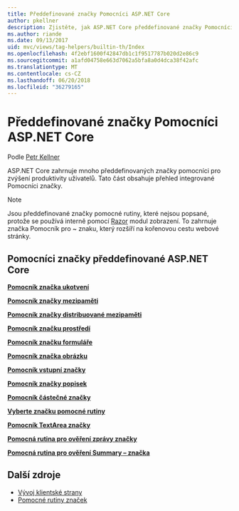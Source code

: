 ```yaml
---
title: Předdefinované značky Pomocníci ASP.NET Core
author: pkellner
description: Zjistěte, jak ASP.NET Core předdefinované značky Pomocníci zvýšení produktivity uživatelů.
ms.author: riande
ms.date: 09/13/2017
uid: mvc/views/tag-helpers/builtin-th/Index
ms.openlocfilehash: 4f2ebf1600f42847db1c1f9517787b020d2e86c9
ms.sourcegitcommit: a1afd04758e663d7062a5bfa8a0d4dca38f42afc
ms.translationtype: MT
ms.contentlocale: cs-CZ
ms.lasthandoff: 06/20/2018
ms.locfileid: "36279165"
---
```

# <a name="aspnet-core-built-in-tag-helpers"></a>Předdefinované značky Pomocníci ASP.NET Core

Podle [Petr Kellner](http://peterkellner.net)

ASP.NET Core zahrnuje mnoho předdefinovaných značky pomocníci pro zvýšení produktivity uživatelů. Tato část obsahuje přehled integrované Pomocníci značky.

> [!NOTE]
> Jsou předdefinované značky pomocné rutiny, které nejsou popsané, protože se používá interně pomocí [Razor](xref:mvc/views/razor) modul zobrazení. To zahrnuje značka Pomocník pro ~ znaku, který rozšíří na kořenovou cestu webové stránky.

## <a name="built-in-aspnet-core-tag-helpers"></a>Pomocníci značky předdefinované ASP.NET Core

**[Pomocník značka ukotvení](xref:mvc/views/tag-helpers/builtin-th/anchor-tag-helper)**

**[Pomocník značky mezipaměti](xref:mvc/views/tag-helpers/builtin-th/cache-tag-helper)**

**[Pomocník značky distribuované mezipaměti](xref:mvc/views/tag-helpers/builtin-th/distributed-cache-tag-helper)**

**[Pomocník značku prostředí](xref:mvc/views/tag-helpers/builtin-th/environment-tag-helper)**

[comment]: **[FormActionTagHelper](xref:mvc/views/tag-helpers/builtin-th/form-action-tag-helper)**

**[Pomocník značku formuláře](xref:mvc/views/working-with-forms#the-form-tag-helper)**

**[Pomocník značka obrázku](xref:mvc/views/tag-helpers/builtin-th/image-tag-helper)**

**[Pomocník vstupní značky](xref:mvc/views/working-with-forms#the-input-tag-helper)**

**[Pomocník značky popisek](xref:mvc/views/working-with-forms#the-label-tag-helper)**

[comment]: **[LinkTagHelper](xref:mvc/views/tag-helpers/builtin-th/link-tag-helper)**

[comment]: **[OptionTagHelper](xref:mvc/views/tag-helpers/builtin-th/option-tag-helper)**

[comment]: **[ScriptTagHelper](xref:mvc/views/tag-helpers/builtin-th/script-tag-helper)**

**[Pomocník částečné značky](xref:mvc/views/tag-helpers/builtin-th/partial-tag-helper)**

**[Vyberte značku pomocné rutiny](xref:mvc/views/working-with-forms#the-select-tag-helper)**

**[Pomocník TextArea značky](xref:mvc/views/working-with-forms#the-textarea-tag-helper)**

**[Pomocná rutina pro ověření zprávy značky](xref:mvc/views/working-with-forms#the-validation-message-tag-helper)**

**[Pomocná rutina pro ověření Summary – značka](xref:mvc/views/working-with-forms#the-validation-summary-tag-helper)**

## <a name="additional-resources"></a>Další zdroje

* [Vývoj klientské strany](xref:client-side/index)
* [Pomocné rutiny značek](xref:mvc/views/tag-helpers/intro)
